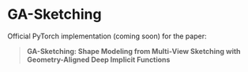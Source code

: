 # GA-Sketching

Official PyTorch implementation (coming soon) for the paper:

>**GA-Sketching: Shape Modeling from Multi-View Sketching with Geometry-Aligned Deep Implicit Functions**
